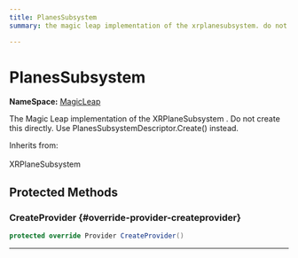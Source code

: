 ```yaml
---
title: PlanesSubsystem
summary: the magic leap implementation of the xrplanesubsystem. do not create this directly. use planessubsystemdescriptor.create instead. 

---
```


# PlanesSubsystem



**NameSpace:** 
[MagicLeap](/versioned_docs/version-02-Aug-2023/unity-api/api/UnityEngine.XR.MagicLeap/UnityEngine.XR.MagicLeap.md) 


The Magic Leap implementation of the  XRPlaneSubsystem . Do not create this directly. Use  PlanesSubsystemDescriptor.Create()  instead.   


Inherits from: <br></br>XRPlaneSubsystem




## Protected Methods

### CreateProvider {#override-provider-createprovider}

```csharp
protected override Provider CreateProvider()
```






-----------


